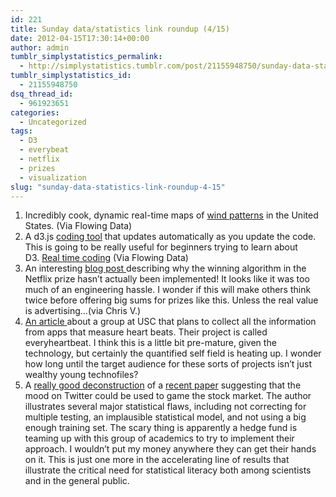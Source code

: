 ```yaml
---
id: 221
title: Sunday data/statistics link roundup (4/15)
date: 2012-04-15T17:30:14+00:00
author: admin
tumblr_simplystatistics_permalink:
  - http://simplystatistics.tumblr.com/post/21155948750/sunday-data-statistics-link-roundup-4-15
tumblr_simplystatistics_id:
  - 21155948750
dsq_thread_id:
  - 961923651
categories:
  - Uncategorized
tags:
  - D3
  - everybeat
  - netflix
  - prizes
  - visualization
slug: "sunday-data-statistics-link-roundup-4-15"
---
```

  1. Incredibly cook, dynamic real-time maps of <a href="http://hint.fm/wind/" target="_blank">wind patterns</a> in the United States. (Via Flowing Data)
  2. A d3.js <a href="http://gabrielflor.it/water" target="_blank">coding tool</a> that updates automatically as you update the code. This is going to be really useful for beginners trying to learn about D3. <a href="http://gabrielflor.it/water" target="_blank">Real time coding</a> (Via Flowing Data)
  3. An interesting <a href="http://techblog.netflix.com/2012/04/netflix-recommendations-beyond-5-stars.html" target="_blank">blog post </a>describing why the winning algorithm in the Netflix prize hasn&#8217;t actually been implemented! It looks like it was too much of an engineering hassle. I wonder if this will make others think twice before offering big sums for prizes like this. Unless the real value is advertising&#8230;(via Chris V.)
  4. <a href="http://www.fastcoexist.com/1679654/using-big-data-to-predict-your-potential-heart-problems" target="_blank">An article </a>about a group at USC that plans to collect all the information from apps that measure heart beats. Their project is called everyheartbeat. I think this is a little bit pre-mature, given the technology, but certainly the quantified self field is heating up. I wonder how long until the target audience for these sorts of projects isn&#8217;t just wealthy young technofiles? 
  5. A <a href="http://sellthenews.tumblr.com/post/21067996377/noitdoesnot" target="_blank">really good deconstruction</a> of a <a href="http://arxiv.org/abs/1010.3003" target="_blank">recent paper</a> suggesting that the mood on Twitter could be used to game the stock market. The author illustrates several major statistical flaws, including not correcting for multiple testing, an implausible statistical model, and not using a big enough training set. The scary thing is apparently a hedge fund is teaming up with this group of academics to try to implement their approach. I wouldn&#8217;t put my money anywhere they can get their hands on it. This is just one more in the accelerating line of results that illustrate the critical need for statistical literacy both among scientists and in the general public.
